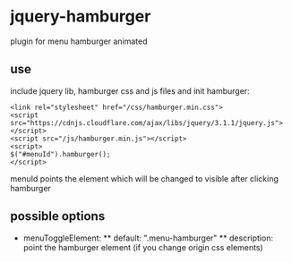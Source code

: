 # jquery-hamburger
plugin for menu hamburger animated

## use

include jquery lib, hamburger css and js files and init hamburger:
```
<link rel="stylesheet" href="/css/hamburger.min.css">
<script src="https://cdnjs.cloudflare.com/ajax/libs/jquery/3.1.1/jquery.js"></script>
<script src="/js/hamburger.min.js"></script>
<script>
$("#menuId").hamburger();
</script>
```
menuId points the element which will be changed to visible after clicking hamburger

## possible options

* menuToggleElement:
	** default:  ".menu-hamburger"
	** description:  point the hamburger element (if you change origin css elements)